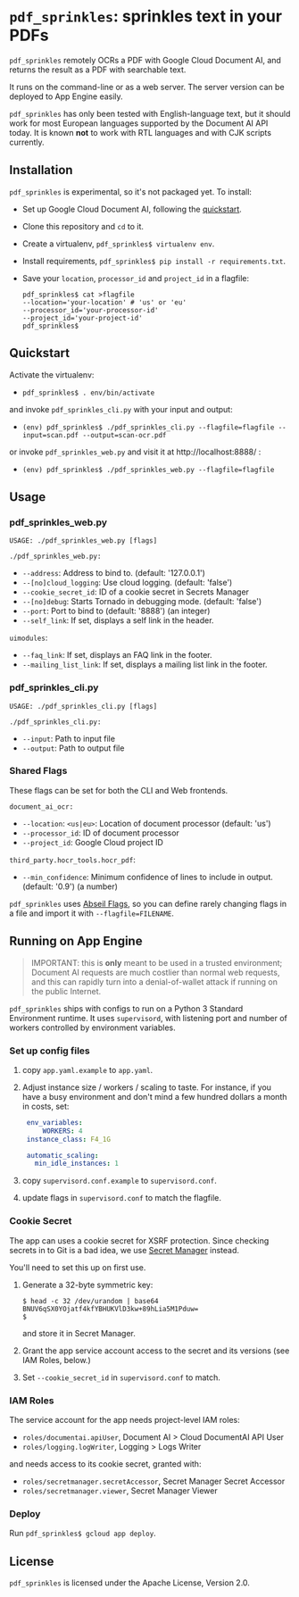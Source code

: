 # `pdf_sprinkles`: sprinkles text in your PDFs

`pdf_sprinkles` remotely OCRs a PDF with Google Cloud Document AI, and returns
the result as a PDF with searchable text.

It runs on the command-line or as a web server. The server version can be
deployed to App Engine easily.

`pdf_sprinkles` has only been tested with English-language text, but it should
work for most European languages supported by the Document AI API today. It is
known **not** to work with RTL languages and with CJK scripts currently.

## Installation

`pdf_sprinkles` is experimental, so it's not packaged yet. To install:

* Set up Google Cloud Document AI, following the [quickstart].
* Clone this repository and `cd` to it.
* Create a virtualenv, `pdf_sprinkles$ virtualenv env`.
* Install requirements, `pdf_sprinkles$ pip install -r requirements.txt`.
* Save your `location`, `processor_id` and `project_id` in a flagfile:

    ```
    pdf_sprinkles$ cat >flagfile
    --location='your-location' # 'us' or 'eu'
    --processor_id='your-processor-id'
    --project_id='your-project-id'
    pdf_sprinkles$
    ```
## Quickstart

Activate the virtualenv:

* `pdf_sprinkles$ . env/bin/activate`

and invoke `pdf_sprinkles_cli.py` with your input and output:

* `(env) pdf_sprinkles$ ./pdf_sprinkles_cli.py --flagfile=flagfile --input=scan.pdf --output=scan-ocr.pdf`

or invoke `pdf_sprinkles_web.py` and visit it at http://localhost:8888/ :

* `(env) pdf_sprinkles$ ./pdf_sprinkles_web.py --flagfile=flagfile`

## Usage

### pdf\_sprinkles\_web.py

```
USAGE: ./pdf_sprinkles_web.py [flags]
```

`./pdf_sprinkles_web.py:`
* `--address`: Address to bind to.
    (default: '127.0.0.1')
* `--[no]cloud_logging`: Use cloud logging.
    (default: 'false')
* `--cookie_secret_id`: ID of a cookie secret in Secrets Manager
* `--[no]debug`: Starts Tornado in debugging mode.
    (default: 'false')
* `--port`: Port to bind to
    (default: '8888')
    (an integer)
* `--self_link`: If set, displays a self link in the header.

`uimodules`:
* `--faq_link`: If set, displays an FAQ link in the footer.
* `--mailing_list_link`: If set, displays a mailing list link in the footer.

### pdf\_sprinkles\_cli.py

```
USAGE: ./pdf_sprinkles_cli.py [flags]
```

`./pdf_sprinkles_cli.py:`
* `--input`: Path to input file
* `--output`: Path to output file

### Shared Flags

These flags can be set for both the CLI and Web frontends.

`document_ai_ocr:`
*  `--location`: `<us|eu>`: Location of document processor
    (default: 'us')
* `--processor_id`: ID of document processor
* `--project_id`: Google Cloud project ID

`third_party.hocr_tools.hocr_pdf`:
* `--min_confidence`: Minimum confidence of lines to include in output.
    (default: '0.9') (a number)

`pdf_sprinkles` uses [Abseil Flags], so you can define rarely changing flags in
a file and import it with `--flagfile=FILENAME`.

## Running on App Engine

> IMPORTANT: this is **only** meant to be used in a trusted environment;
> Document AI requests are much costlier than normal web requests, and this can
> rapidly turn into a denial-of-wallet attack if running on the public Internet.

`pdf_sprinkles` ships with configs to run on a Python 3 Standard Environment
runtime. It uses `supervisord`, with listening port and number of workers
controlled by environment variables.

### Set up config files

1. copy `app.yaml.example` to `app.yaml`.
1. Adjust instance size / workers / scaling to taste. For instance, if you
   have a busy environment and don't mind a few hundred dollars a month in
   costs, set:

   ```yaml
    env_variables:
        WORKERS: 4
    instance_class: F4_1G

    automatic_scaling:
      min_idle_instances: 1
   ```

1. copy `supervisord.conf.example` to `supervisord.conf`.
1. update flags in `supervisord.conf` to match the flagfile.

### Cookie Secret

The app can uses a cookie secret for XSRF protection. Since checking secrets in
to Git is a bad idea, we use [Secret Manager] instead.

You'll need to set this up on first use.

1. Generate a 32-byte symmetric key:

    ```
    $ head -c 32 /dev/urandom | base64
    BNUV6qSX0YOjatf4kfYBHUKVlD3kw+89hLia5M1Pduw=
    $
    ```

    and store it in Secret Manager.

1. Grant the app service account access to the secret and its versions (see IAM
   Roles, below.)
1. Set `--cookie_secret_id` in `supervisord.conf` to match.

### IAM Roles

The service account for the app needs project-level IAM roles:

* `roles/documentai.apiUser`, Document AI > Cloud DocumentAI API User
* `roles/logging.logWriter`, Logging > Logs Writer

and needs access to its cookie secret, granted with:

* `roles/secretmanager.secretAccessor`, Secret Manager Secret Accessor
* `roles/secretmanager.viewer`, Secret Manager Viewer

### Deploy

Run `pdf_sprinkles$ gcloud app deploy`.

## License

`pdf_sprinkles` is licensed under the Apache License, Version 2.0.

[Abseil Flags]: https://abseil.io/docs/python/guides/flags
[quickstart]: https://cloud.google.com/document-ai/docs/quickstart-client-libraries?hl=en_US
[Secret Manager]: https://cloud.google.com/secret-manager
